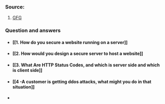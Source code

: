 ### Source:
1. [GFG](https://www.geeksforgeeks.org/networking-interview-questions/)

### Question and answers

* #### [[1. How do you secure a website running on a server]]
* #### [[2. How would you design a secure server to host a website]]
* #### [[3. What Are HTTP Status Codes, and which is server side and which is client side]]
* #### [[4 -A customer is getting ddos attacks, what might you do in that situation]]
* 